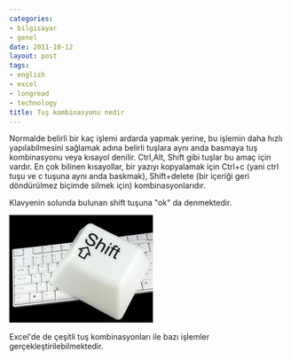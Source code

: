 ```yaml
---
categories:
- bilgisayar
- genel
date: 2011-10-12
layout: post
tags:
- english
- excel
- longread
- technology
title: Tuş kombinasyonu nedir
---
```


Normalde belirli bir kaç işlemi ardarda yapmak yerine, bu işlemin daha hızlı yapılabilmesini sağlamak adına belirli tuşlara aynı anda basmaya tuş kombinasyonu veya kısayol denilir. Ctrl,Alt, Shift gibi tuşlar bu amaç için vardır. En çok bilinen kısayollar, bir yazıyı kopyalamak için Ctrl+c (yani ctrl tuşu ve c tuşuna aynı anda baskmak), Shift+delete (bir içeriği geri döndürülmez biçimde silmek için) kombinasyonlarıdır.

Klavyenin solunda bulunan shift tuşuna "ok" da denmektedir.

[![](/images/shift.jpg)](http://suatatan.wordpress.com/wp-content/uploads/2011/10/shift.jpg?w=259)

Excel'de de çeşitli tuş kombinasyonları ile bazı işlemler gerçekleştirilebilmektedir.
